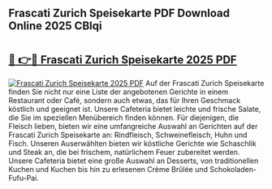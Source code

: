 ## Frascati Zurich Speisekarte PDF Download Online 2025 CBlqi

# <h2><a href="http://gc9vmbt.nevu.top/?p=Frascati+Zurich+Speisekarte">🔗 👉🔴 Frascati Zurich Speisekarte 2025 PDF</a></h2>

[![Frascati Zurich Speisekarte 2025 PDF](https://i.imgur.com/dBaPXMq.png)](http://gc9vmbt.nevu.top/?p=Frascati+Zurich+Speisekarte)
Auf der Frascati Zurich Speisekarte finden Sie nicht nur eine Liste der angebotenen Gerichte in einem Restaurant oder Café, sondern auch etwas, das für Ihren Geschmack köstlich und geeignet ist. Unsere Cafeteria bietet leichte und frische Salate, die Sie im speziellen Menübereich finden können. Für diejenigen, die Fleisch lieben, bieten wir eine umfangreiche Auswahl an Gerichten auf der Frascati Zurich Speisekarte an: Rindfleisch, Schweinefleisch, Huhn und Fisch. Unseren Auserwählten bieten wir köstliche Gerichte wie Schaschlik und Steak an, die bei frischem, natürlichem Feuer zubereitet werden. Unsere Cafeteria bietet eine große Auswahl an Desserts, von traditionellen Kuchen und Kuchen bis hin zu erlesenen Crème Brûlée und Schokoladen-Fufu-Pai.
